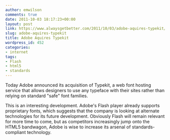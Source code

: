 ```yaml
---
author: emwilson
comments: true
date: 2011-10-03 18:17:23+00:00
layout: post
link: https://www.alwaysgetbetter.com/2011/10/03/adobe-aquires-typekit/
slug: adobe-aquires-typekit
title: Adobe Aquires Typekit
wordpress_id: 452
categories:
- internet
tags:
- Flash
- html5
- standards
---
```


Today Adobe announced its acquisition of Typekit, a web font hosting service that allows designers to use any typeface with their sites rather than relying on standard "safe" font families.

This is an interesting development. Adobe's Flash player already supports proprietary fonts, which suggests that the company is looking at alternate technologies for its future development. Obviously Flash will remain relevant for more time to come, but as competitors increasingly jump onto the HTML5 bandwagon, Adobe is wise to increase its arsenal of standards-compliant technology.
